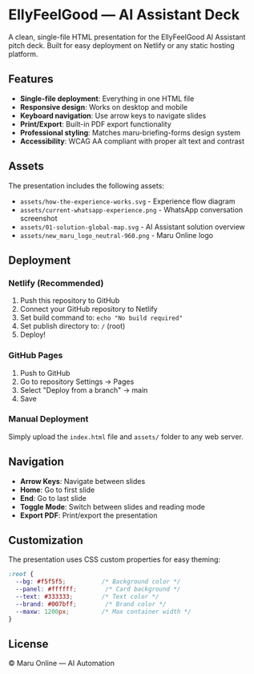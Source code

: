 # EllyFeelGood — AI Assistant Deck

A clean, single-file HTML presentation for the EllyFeelGood AI Assistant pitch deck. Built for easy deployment on Netlify or any static hosting platform.

## Features

- **Single-file deployment**: Everything in one HTML file
- **Responsive design**: Works on desktop and mobile
- **Keyboard navigation**: Use arrow keys to navigate slides
- **Print/Export**: Built-in PDF export functionality
- **Professional styling**: Matches maru-briefing-forms design system
- **Accessibility**: WCAG AA compliant with proper alt text and contrast

## Assets

The presentation includes the following assets:

- `assets/how-the-experience-works.svg` - Experience flow diagram
- `assets/current-whatsapp-experience.png` - WhatsApp conversation screenshot
- `assets/01-solution-global-map.svg` - AI Assistant solution overview
- `assets/new_maru_logo_neutral-960.png` - Maru Online logo

## Deployment

### Netlify (Recommended)

1. Push this repository to GitHub
2. Connect your GitHub repository to Netlify
3. Set build command to: `echo "No build required"`
4. Set publish directory to: `/` (root)
5. Deploy!

### GitHub Pages

1. Push to GitHub
2. Go to repository Settings → Pages
3. Select "Deploy from a branch" → main
4. Save

### Manual Deployment

Simply upload the `index.html` file and `assets/` folder to any web server.

## Navigation

- **Arrow Keys**: Navigate between slides
- **Home**: Go to first slide
- **End**: Go to last slide
- **Toggle Mode**: Switch between slides and reading mode
- **Export PDF**: Print/export the presentation

## Customization

The presentation uses CSS custom properties for easy theming:

```css
:root {
  --bg: #f5f5f5;          /* Background color */
  --panel: #ffffff;        /* Card background */
  --text: #333333;        /* Text color */
  --brand: #007bff;        /* Brand color */
  --maxw: 1200px;         /* Max container width */
}
```

## License

© Maru Online — AI Automation
